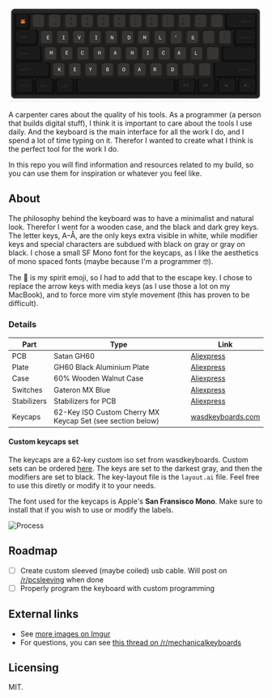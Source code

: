 ![Github readme banner](github.png)

A carpenter cares about the quality of his tools. As a programmer (a person that builds digital stuff), I think it is important to care about the tools I use daily. And the keyboard is the main interface for all the work I do, and I spend a lot of time typing on it. Therefor I wanted to create what I think is the perfect tool for the work I do.

In this repo you will find information and resources related to my build, so you can use them for inspiration or whatever you feel like.

## About

The philosophy behind the keyboard was to have a minimalist and natural look. Therefor I went for a wooden case, and the black and dark grey keys. The letter keys, A–Å, are the only keys extra visible in white, while modifier keys and special characters are subdued with black on gray or gray on black. I chose a small SF Mono font for the keycaps, as I like the aesthetics of mono spaced fonts (maybe because I'm a programmer 🤓).

The 🦊 is my spirit emoji, so I had to add that to the escape key. I chose to replace the arrow keys with media keys (as I use those a lot on my MacBook), and to force more vim style movement (this has proven to be difficult).

### Details

| Part  | Type | Link |
| ------------- | ------------- | ------------- |
| PCB  | Satan GH60 | [Aliexpress](https://www.aliexpress.com/item/Free-shipping-GH60-PCB-KC60-SE-Fully-Programmable-For-DIY-Mechanical-Keyboard-Poker-Faceu-HHKB-Support/32799437588.html?spm=a2g0s.9042311.0.0.MyCpfY)  |
| Plate  | GH60 Black Aluminium Plate | [Aliexpress](https://www.aliexpress.com/item/Mechanical-keyboard-cnc-60-anode-aluminum-drawing-concurrence-positioning-plate-gh60-amj60/32699111693.html?spm=a2g0s.9042311.0.0.MyCpfY)  |
| Case  | 60% Wooden Walnut Case  | [Aliexpress](https://www.aliexpress.com/item/60-Mechanical-Keyboard-Solid-Wood-Case-Poker-Compact-Mini-GH60-Faceu-60-Keyboard-Wooden-Shell-Base/32819168843.html?spm=a2g0s.9042311.0.0.MyCpfY) |
| Switches  | Gateron MX Blue | [Aliexpress](https://www.aliexpress.com/item/Gateron-mx-switch-3-pin-adn-5-pin-transparent-case-mx-green-brown-blue-switches-for/32797603005.html?spm=a2g0s.9042311.0.0.KBDeBn) |
| Stabilizers | Stabilizers for PCB | [Aliexpress](https://www.aliexpress.com/item/4-2x-1-6-25x-1-Sets-Mechanical-Gaming-Keyboard-Cap-Stabilizer-for-PCB-mounted-Keyboards/32759481442.html?spm=a2g0s.9042311.0.0.MyCpfY) |
| Keycaps | 62-Key ISO Custom Cherry MX Keycap Set (see section below) | [wasdkeyboards.com](http://wasdkeyboards.com) |

#### Custom keycaps set

The keycaps are a 62-key custom iso set from wasdkeyboards. Custom sets can be ordered [here](http://www.wasdkeyboards.com/index.php/products/keycap-set/62-key-cherry-mx-keycap-set.html). The keys are set to the darkest gray, and then the modifiers are set to black. The key-layout file is the `layout.ai` file. Feel free to use this diretly or modify it to your needs.

The font used for the keycaps is Apple's **San Fransisco Mono**. Make sure to install that if you wish to use or modify the labels.

![Process](build.gif)

## Roadmap

- [ ] Create custom sleeved (maybe coiled) usb cable. Will post on [/r/pcsleeving](https://www.reddit.com/r/PCSleeving/) when done
- [ ] Properly program the keyboard with custom programming

## External links

* See [more images on Imgur](https://imgur.com/a/lniT4)
* For questions, you can see [this thread on /r/mechanicalkeyboards](https://www.reddit.com/r/MechanicalKeyboards/comments/73myr9/first_build_photos_of_60_mechanical_keyboard/)

## Licensing

MIT.
